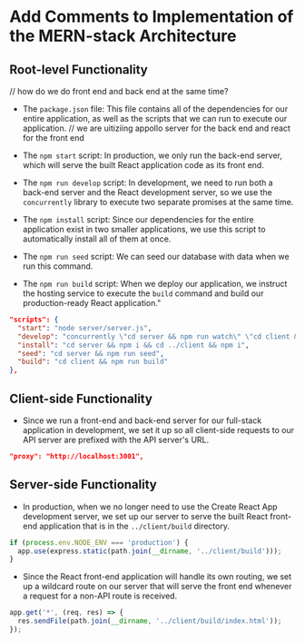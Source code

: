 # Add Comments to Implementation of the MERN-stack Architecture

## Root-level Functionality
// how do we do front end and back end at the same time?
* The `package.json` file: This file contains all of the dependencies for our entire application, as well as the scripts that we can run to execute our application.
// we are uitiziing appollo server for the back end and react for the front end

* The `npm start` script: In production, we only run the back-end server, which will serve the built React application code as its front end.
    
* The `npm run develop` script: In development, we need to run both a back-end server and the React development server, so we use the `concurrently` library to execute two separate promises at the same time.

* The `npm install` script: Since our dependencies for the entire application exist in two smaller applications, we use this script to automatically install all of them at once.

* The `npm run seed` script: We can seed our database with data when we run this command.

* The `npm run build` script: When we deploy our application, we instruct the hosting service to execute the `build` command and build our production-ready React application."


```json
"scripts": {
  "start": "node server/server.js",
  "develop": "concurrently \"cd server && npm run watch\" \"cd client && npm start\"",
  "install": "cd server && npm i && cd ../client && npm i",
  "seed": "cd server && npm run seed",
  "build": "cd client && npm run build"
},
```

## Client-side Functionality

* Since we run a front-end and back-end server for our full-stack application in development, we set it up so all client-side requests to our API server are prefixed with the API server's URL.

```json
"proxy": "http://localhost:3001",
```

## Server-side Functionality

* In production, when we no longer need to use the Create React App development server, we set up our server to serve the built React front-end application that is in the `../client/build` directory.

```js
if (process.env.NODE_ENV === 'production') {
  app.use(express.static(path.join(__dirname, '../client/build')));
}
```

* Since the React front-end application will handle its own routing, we set up a wildcard route on our server that will serve the front end whenever a request for a non-API route is received.

```js
app.get('*', (req, res) => {
  res.sendFile(path.join(__dirname, '../client/build/index.html'));
});
```
